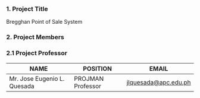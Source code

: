 ### 1. Project Title
Bregghan Point of Sale System

### 2. Project Members

###      2.1 Project Professor
<html>
<body>
<!--StartFragment-->

NAME | POSITION | EMAIL
-- | -- | --
Mr. Jose Eugenio L. Quesada | PROJMAN Professor | jlquesada@apc.edu.ph

<!--EndFragment-->
</body>
</html>